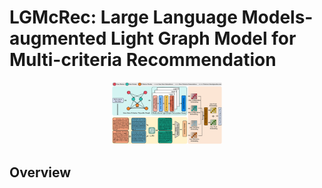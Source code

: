 # LGMcRec: Large Language Models-augmented Light Graph Model for Multi-criteria Recommendation

<p align="center">
<img src="f3.pdf" alt="PLGNNsMCDM" width=35%>
</p>

## **Overview**
